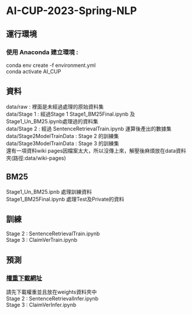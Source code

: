 # AI-CUP-2023-Spring-NLP
## 運行環境  
### 使用 Anaconda 建立環境 :   
conda env create -f environment.yml  
conda activate AI_CUP  

## 資料  
data/raw : 裡面是未經過處理的原始資料集  
data/Stage 1 : 經過Stage 1 Stage1_BM25Final.ipynb 及 Stage1_Un_BM25.ipynb處理過的資料集  
data/Stage 2 : 經過 SentenceRetrievalTrain.ipynb 運算後產出的數據集  
data/Stage2ModelTrainData : Stage 2 的訓練集  
data/Stage3ModelTrainData : Stage 3 的訓練集  
還有一項資料wiki pages因檔案太大，所以沒傳上來，解壓後麻煩放在data資料夾(路徑:data/wiki-pages)
## BM25
Stage1_Un_BM25.ipnb 處理訓練資料  
Stage1_BM25Final.ipynb 處理Test及Private的資料
## 訓練 
Stage 2 : SentenceRetrievalTrain.ipynb  
Stage 3 : ClaimVerTrain.ipynb
## 預測  
### [權重下載網址](https://drive.google.com/drive/folders/1ejU6aEcdF7dcGH85tKRLN4wNgHPahtS0?usp=sharing)  
請先下載權重並且放在weights資料夾中    
Stage 2 : SentenceRetrievalInfer.ipynb  
Stage 3 : ClaimVerInfer.ipynb  
